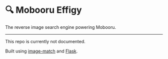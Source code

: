 # 🔍 Mobooru Effigy
The reverse image search engine powering Mobooru.
___
This repo is currently not documented.

Built using [image-match](https://github.com/EdjoLabs/image-match) and [Flask](http://flask.pocoo.org/).